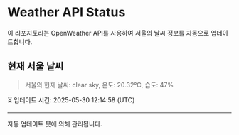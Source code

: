 
# Weather API Status

이 리포지토리는 OpenWeather API를 사용하여 서울의 날씨 정보를 자동으로 업데이트합니다.

## 현재 서울 날씨
> 서울의 현재 날씨: clear sky, 온도: 20.32°C, 습도: 47%

⏳ 업데이트 시간: 2025-05-30 12:14:58 (UTC)

---
자동 업데이트 봇에 의해 관리됩니다.

